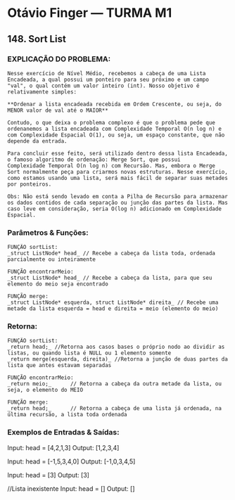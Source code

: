 # Otávio Finger — TURMA M1

## 148. Sort List

### EXPLICAÇÃO DO PROBLEMA:

    Nesse exercício de Nível Médio, recebemos a cabeça de uma Lista Encadeada, a qual possui um ponteiro para seu próximo e um campo "val", o qual contém um valor inteiro (int). Nosso objetivo é relativamente simples:
    
    **Ordenar a lista encadeada recebida em Ordem Crescente, ou seja, do MENOR valor de val até o MAIOR**

    Contudo, o que deixa o problema complexo é que o problema pede que ordenanemos a lista encadeada com Complexidade Temporal O(n log n) e com Complexidade Espacial O(1), ou seja, um espaço constante, que não depende da entrada.

    Para concluir esse feito, será utilizado dentro dessa lista Encadeada, o famoso algoritmo de ordenação: Merge Sort, que possui 
    Complexidade Temporal O(n log n) com Recursão. Mas, embora o Merge Sort normalmente peça para criarmos novas estruturas. Nesse exercício, como estamos usando uma lista, será mais fácil de separar suas metades por ponteiros.

    Obs: Não está sendo levado em conta a Pilha de Recursão para armazenar os dados contidos de cada separação ou junção das partes da lista. Mas caso leve em consideração, seria O(log n) adicionado em Complexidade Espacial.

### Parâmetros & Funções:

    FUNÇÃO sortList: 
    _struct ListNode* head_ // Recebe a cabeça da lista toda, ordenada parcialmente ou inteiramente

    FUNÇÃO encontrarMeio:
    _struct ListNode* head_ // Recebe a cabeça da lista, para que seu elemento do meio seja encontrado

    FUNÇÃO merge: 
    _struct ListNode* esquerda, struct ListNode* direita_ // Recebe uma metade da lista esquerda = head e direita = meio (elemento do meio)

### Retorna:

    FUNÇÃO sortList:
    _return head;_ //Retorna aos casos bases o próprio nodo ao dividir as listas, ou quando lista é NULL ou 1 elemento somente
    _return merge(esquerda, direita)_ //Retorna a junção de duas partes da lista que antes estavam separadas 

    FUNÇÃO encontrarMeio:
    _return meio;_      // Retorna a cabeça da outra metade da lista, ou seja, o elemento do MEIO

    FUNÇÃO merge:
    _return head;_      // Retorna a cabeça de uma lista já ordenada, na última recursão, a lista toda ordenada


### Exemplos de Entradas & Saídas:

Input: head = [4,2,1,3]
Output: [1,2,3,4]

Input: head = [-1,5,3,4,0]
Output: [-1,0,3,4,5]

Input: head = [3]
Output: [3]

//Lista inexistente
Input: head = []
Output: []